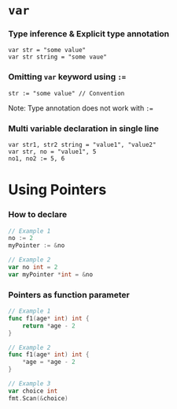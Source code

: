 # `var`


### Type inference & Explicit type annotation 

```
var str = "some value"
var str string = "some vaue"
```

### Omitting `var` keyword using `:=`


```
str := "some value" // Convention
```

Note: Type annotation does not work with `:=`

### Multi variable declaration in single line

```
var str1, str2 string = "value1", "value2"
var str, no = "value1", 5
no1, no2 := 5, 6
```

# Using Pointers

### How to declare

```go
// Example 1
no := 2
myPointer := &no

// Example 2
var no int = 2
var myPointer *int = &no
```

### Pointers as function parameter

```go
// Example 1
func f1(age* int) int {
    return *age - 2
} 

// Example 2
func f1(age* int) int {
    *age = *age - 2
} 

// Example 3
var choice int
fmt.Scan(&choice)

```
